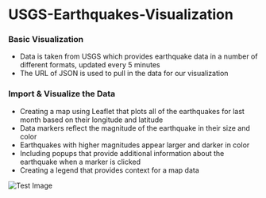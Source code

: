 # USGS-Earthquakes-Visualization

### Basic Visualization
- Data is taken from USGS which provides earthquake data in a number of different formats, updated every 5 minutes
- The URL of JSON is used to pull in the data for our visualization

### Import & Visualize the Data  
- Creating a map using Leaflet that plots all of the earthquakes for last month based on their longitude and latitude
- Data markers reflect the magnitude of the earthquake in their size and color
- Earthquakes with higher magnitudes appear larger and darker in color
- Including popups that provide additional information about the earthquake when a marker is clicked
- Creating a legend that provides context for a map data
 
 ![Test Image](https://github.com/mserobabina/leaflet-challenge/blob/master/Leaflet-Step-1/earthquakes.PNG)
  
   
